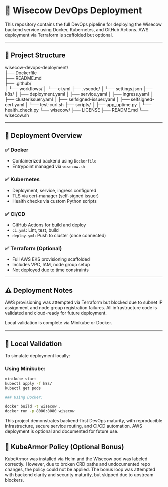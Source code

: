 # 🐄 Wisecow DevOps Deployment

This repository contains the full DevOps pipeline for deploying the Wisecow backend service using Docker, Kubernetes, and GitHub Actions. AWS deployment via Terraform is scaffolded but optional.

---

## 📁 Project Structure

wisecow-devops-deployment/                                                                          
├── Dockerfile                                                                                      
├── README.md                                                                                       
├── .github/                                                                                        
│ └── workflows/
│ └── ci.yml
├── .vscode/
│ └── settings.json
├── k8s/
│ ├── deployment.yaml
│ ├── service.yaml
│ ├── ingress.yaml
│ ├── clusterissuer.yaml
│ ├── selfsigned-issuer.yaml
│ ├── selfsigned-cert.yaml
│ └── test-curl.sh
├── scripts/
│ ├── app_uptime.py
│ └── health_check.py
└── wisecow/
├── LICENSE
├── README.md
└── wisecow.sh

---

## 🚀 Deployment Overview

### ✅ Docker

- Containerized backend using `Dockerfile`
- Entrypoint managed via `wisecow.sh`

### ✅ Kubernetes

- Deployment, service, ingress configured
- TLS via cert-manager (self-signed issuer)
- Health checks via custom Python scripts

### ✅ CI/CD

- GitHub Actions for build and deploy
- `ci.yml`: Lint, test, build
- `deploy.yml`: Push to cluster (once connected)

### ✅ Terraform (Optional)

- Full AWS EKS provisioning scaffolded
- Includes VPC, IAM, node group setup
- Not deployed due to time constraints

---

## ⚠️ Deployment Notes

AWS provisioning was attempted via Terraform but blocked due to subnet IP assignment and node group registration failures. All infrastructure code is validated and cloud-ready for future deployment.

Local validation is complete via Minikube or Docker.

---

## 🧪 Local Validation

To simulate deployment locally:

### Using Minikube:

```bash
minikube start
kubectl apply -f k8s/
kubectl get pods

### Using Docker:

docker build -t wisecow .
docker run -p 8080:8080 wisecow
```

This project demonstrates backend-first DevOps maturity, with reproducible infrastructure, secure service routing, and CI/CD automation. AWS deployment is optional and documented for future use.

## 🔐 KubeArmor Policy (Optional Bonus)

KubeArmor was installed via Helm and the Wisecow pod was labeled correctly. However, due to broken CRD paths and undocumented repo changes, the policy could not be applied. The bonus loop was attempted with backend clarity and security maturity, but skipped due to upstream blockers.
